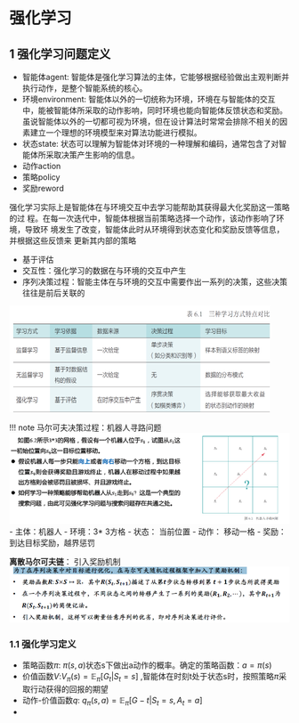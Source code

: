 # 强化学习

## 1 强化学习问题定义

- 智能体agent: 智能体是强化学习算法的主体，它能够根据经验做出主观判断并执行动作，是整个智能系统的核心。
- 环境environment: 智能体以外的一切统称为环境，环境在与智能体的交互中，能被智能体所采取的动作影响，同时环境也能向智能体反馈状态和奖励。虽说智能体以外的一切都可视为环境，但在设计算法时常常会排除不相关的因素建立一个理想的环境模型来对算法功能进行模拟。
- 状态state: 状态可以理解为智能体对环境的一种理解和编码，通常包含了对智能体所采取决策产生影响的信息。
- 动作action
- 策略policy
- 奖励reword

强化学习实际上是智能体在与环境交互中去学习能帮助其获得最大化奖励这一策略的过
程。在每一次迭代中，智能体根据当前策略选择一个动作，该动作影响了环境，导致环
境发生了改变，智能体此时从环境得到状态变化和奖励反馈等信息，并根据这些反馈来
更新其内部的策略

- 基于评估
- 交互性：强化学习的数据在与环境的交互中产生
- 序列决策过程：智能主体在与环境的交互中需要作出⼀系列的决策，这些决策往往是前后关联的

![](assets/Chapter%206/file-20250508132617599.png)


!!! note 马尔可夫决策过程：机器人寻路问题
    ![](assets/Chapter%206/file-20250508133832532.png)
    - 主体：机器人
    - 环境：3* 3方格
    - 状态： 当前位置
    - 动作： 移动一格
    - 奖励：到达目标奖励，越界惩罚

**离散马尔可夫链**： 引入奖励机制
    ![](assets/Chapter%206/file-20250508134105586.png)

### 1.1 强化学习定义
- 策略函数$\pi$: $\pi(s,a)$状态s下做出a动作的概率。确定的策略函数：$a=\pi(s)$
- 价值函数$V$:$V_\pi(s)=\mathbb{E}_\pi[G_t|S_t=s]$ ,智能体在时刻t处于状态s时，按照策略$\pi$采取行动获得的回报的期望
- 动作-价值函数$q$: $q_\pi(s,a)=\mathbb{E}_\pi[G-t|S_t = s, A_t = a]$
- 
